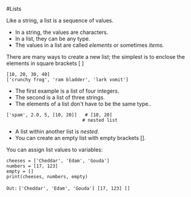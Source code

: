 #Lists 

Like a string, a list is a sequence of values.
- In a string, the values are characters.
- In a list, they can be any type.
- The values in a list are called *elements* or sometimes *items.* 

There are many ways to create a new list; the simplest is to enclose the elements in square brackets [ ] 
```
[10, 20, 30, 40]
['crunchy frog', 'ram bladder', 'lark vomit']
```
- The first example is a list of four integers.
- The second is a list of three strings.
- The elements of a list don't have to be the same type..
```
['spam', 2.0, 5, [10, 20]]   # [10, 20] 
                            # nested list
```

- A list within another list is *nested*.
- You can create an empty list with empty brackets [].

You can assign list values to variables:
```
cheeses = ['Cheddar', 'Edam', 'Gouda']
numbers = [17, 123]
empty = []
print(cheeses, numbers, empty)
```
`Out:`
`['Cheddar', 'Edam', 'Gouda'] [17, 123] []`